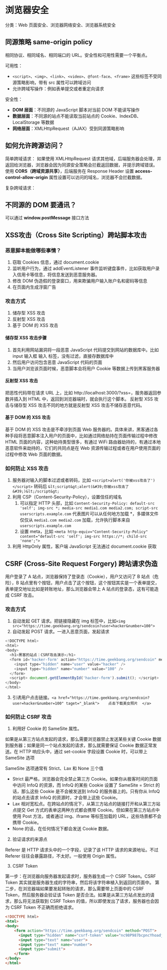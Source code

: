 # 浏览器安全

分类：Web 页面安全、浏览器网络安全、浏览器系统安全

## 同源策略 same-origin policy

相同协议、相同域名、相同端口的 URL。安全性和可用性需要一个平衡点。

可用性：
- `<script>`、`<img>`、`<link>`、`<video>`、`@font-face`、`<frame>` 这些标签不受同源策略影响，带有 src 属性可以跨域访问
- 允许跨域写操作：例如表单提交或者重定向请求

安全性：
- **DOM 层面**：不同源的 JavaScript 脚本对当前 DOM 不能读写操作
- **数据层面**：不同源的站点不能读取当前站点的 Cookie、IndexDB、LocalStorage 等数据
- **网络层面**：XMLHttpRequest（AJAX）受到同源策略影响

## 如何允许跨源访问？

简单跨域请求：
如果使用 XMLHttpRequest 请求其他域，后端服务器会处理，并返回给浏览器，浏览器会因为同源安全策略会拦截返回数据，并提示跨域错误。
使用 **CORS（跨域资源共享）**，后端服务在 Response Header 设置 **access-control-allow-origin** 属性设置可以访问的域名，浏览器不会拦截数据。

复杂跨域请求：

## 不同源的 DOM 要通讯？

可以通过 **window.postMessage** 接口方法

## XSS攻击（Cross Site Scripting）跨站脚本攻击

### 恶意脚本能做哪些事情？

1. 窃取 Cookies 信息，通过 document.cookie
2. 监听用户行为，通过 addEventListener 事件监听键盘事件，比如获取用户录入信用卡等信息，将信息发送到恶意服务器。
3. 修改 DOM 伪造假的登录窗口，用来欺骗用户输入账户名和密码等信息
4. 在页面内生成浮窗广告

### 攻击方式

1. 储存型 XSS 攻击
2. 反射型 XSS 攻击
3. 基于 DOM 的 XSS 攻击


#### 储存型 XSS 攻击步骤

1. 首先利用网站漏洞将一段恶意 JavaScript 代码提交到网站的数据库中。比如 input 输入框 输入<script>脚本</script> 标签，没有过滤，直接存数据库中
2. 然后用户访问包含恶意 JavaScript 代码的页面
3. 当用户浏览该页面时候，恶意脚本会将用户 Cookie 等数据上传到黑客服务器

#### 反射型 XSS 攻击

把恶性代码带在请求 URL 上，比如 http://localhost:3000/?xss=<script>alert('你被xss攻击了')</script>，服务器返回参数并插入到 HTML 中，返回到浏览器端时，就会执行这个脚本。
反射型 XSS 攻击与储存型 XSS 攻击不同的地方就是反射型 XSS 攻击不储存恶意代码。

#### 基于 DOM 的 XSS 攻击

基于 DOM 的 XSS 攻击是不牵涉到页面 Web 服务器的。具体来讲，黑客通过各种手段将恶意脚本注入用户的页面中，比如通过网络劫持在页面传输过程中修改 HTML 页面的内容，这种劫持类型很多，有通过 WiFi 路由器劫持的，有通过本地恶意软件来劫持的，它们的共同点是在 Web 资源传输过程或者在用户使用页面的过程中修改 Web 页面的数据。


### 如何防止 XSS 攻击

1. 服务器对输入的脚本过滤或者转码，比如 `<script>alert('你被xss攻击了')</script>` 转码后 `&lt;script&gt;alert(&#39;你被xss攻击了&#39;)&lt;/script&gt;`
2. 利用 CSP（Content-Security-Policy），设置信任的域名
    1. 可以指定 HTTP 头部，比如  `Content-Security-Policy: default-src 'self'; img-src *; media-src media1.com media2.com; script-src userscripts.example.com` 代表图片可以从任何地方加载 *，多媒体文件仅仅从 `media1.com media2.com` 加载，允许执行脚本来自 `userscripts.example.com`
    2. 设置 meta，比如 `<meta http-equiv="Content-Security-Policy" content="default-src 'self'; img-src https://*; child-src 'none';">`
3. 利用 HttpOnly 属性，客户端 JavaScript 无法通过 document.cookie 获取


## CSRF (Cross-Site Request Forgery) 跨站请求伪造

用户登录了 A 站点，浏览器保持了登录态（Cookie），用户又访问了 B 站点（危险），B 站点里有个按钮，用户点击了这个按钮，这个按钮其实是一个表单提交，表单提交地址比如是转账地址，那么浏览器会带上 A 站点的登录态，这有可能造成 CSRF 攻击。

### 攻击方式

1. 自动发起 GET 请求。把链接隐藏在 img 标签中，比如`<img src="https://time.geekbang.org/sendcoin?user=hacker&number=100">`
2. 自动发起 POST 请求。一进入恶意页面，发起请求
```js
<!DOCTYPE html>
<html>
<body>
  <h1>黑客的站点：CSRF攻击演示</h1>
  <form id='hacker-form' action="https://time.geekbang.org/sendcoin" method=POST>
    <input type="hidden" name="user" value="hacker" />
    <input type="hidden" name="number" value="100" />
  </form>
  <script> document.getElementById('hacker-form').submit(); </script>
</body>
</html>
```
3. 引诱用户点击链接。`<a href="https://time.geekbang.org/sendcoin?user=hacker&number=100" taget="_blank">    点击下载美女照片  </a>`

### 如何防止 CSRF 攻击

1. 利用好 Cookie 的 SameSite 属性。

如果是从第三方站点发起的请求，那么需要浏览器禁止发送某些关键 Cookie 数据到服务器；如果是同一个站点发起的请求，那么就需要保证 Cookie 数据正常发送。在 HTTP 响应头中，通过 set-cookie 字段设置 Cookie 时，可以带上 SameSite 选项

SameSite 选项通常有 Strict、Lax 和 None 三个值
- Strict 最严格，浏览器会完全禁止第三方 Cookie。如果你从极客时间的页面中访问 InfoQ 的资源，而 InfoQ 的某些 Cookie 设置了 SameSite = Strict 的话，那么这些 Cookie 是不会被发送到 InfoQ 的服务器上的。只有你从 InfoQ 的站点去请求 InfoQ 的资源时，才会带上这些 Cookie。
- Lax 相对宽松点。在跨站点的情况下，从第三方站点的链接打开和从第三方站点提交 Get 方式的表单这两种方式都会携带 Cookie。但如果在第三方站点中使用 Post 方法，或者通过 img、iframe 等标签加载的 URL，这些场景都不会携带 Cookie。
-  None 的话，在任何情况下都会发送 Cookie 数据。

2. 验证请求的来源点

Referer 是 HTTP 请求头中的一个字段，记录了该 HTTP 请求的来源地址。不过 Referer 往往会暴露路径，不太好。一般使用 Origin 属性。

3. CSRF Token

第一步：在浏览器向服务器发起请求时，服务器生成一个 CSRF Token。CSRF Token 其实就是服务器生成的字符串，然后将该字符串植入到返回的页面中。
第二步，在浏览器端如果要发起转账的请求，那么需要带上页面中的 CSRF Token，然后服务器会验证该 Token 是否合法。如果是从第三方站点发出的请求，那么将无法获取到 CSRF Token 的值，所以即使发出了请求，服务器也会因为 CSRF Token 不正确而拒绝请求。

```html
<!DOCTYPE html>
<html>
<body>
    <form action="https://time.geekbang.org/sendcoin" method="POST">
      <input type="hidden" name="csrf-token" value="nc98P987bcpncYhoadjoiydc9ajDlcn">
      <input type="text" name="user">
      <input type="text" name="number">
      <input type="submit">
    </form>
</body>
</html>
```
